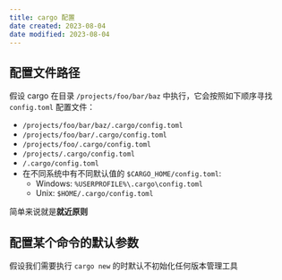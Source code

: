 ```yaml
---
title: cargo 配置
date created: 2023-08-04
date modified: 2023-08-04
---
```


## 配置文件路径

假设 cargo 在目录 `/projects/foo/bar/baz` 中执行，它会按照如下顺序寻找 `config.toml` 配置文件：

- `/projects/foo/bar/baz/.cargo/config.toml`
- `/projects/foo/bar/.cargo/config.toml`
- `/projects/foo/.cargo/config.toml`
- `/projects/.cargo/config.toml`
- `/.cargo/config.toml`
- 在不同系统中有不同默认值的 `$CARGO_HOME/config.toml`:
    - Windows: `%USERPROFILE%\.cargo\config.toml`
    - Unix: `$HOME/.cargo/config.toml`

简单来说就是**就近原则**

## 配置某个命令的默认参数

假设我们需要执行 `cargo new` 的时默认不初始化任何版本管理工具